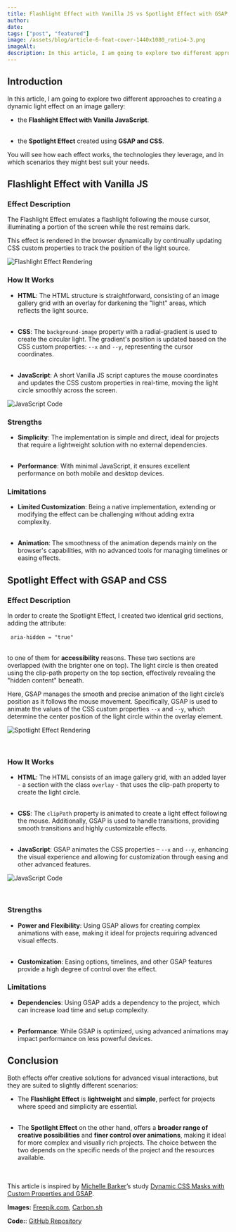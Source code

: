 ```yaml
---
title: Flashlight Effect with Vanilla JS vs Spotlight Effect with GSAP and CSS
author:
date:
tags: ["post", "featured"]
image: /assets/blog/article-6-feat-cover-1440x1080_ratio4-3.png
imageAlt:
description: In this article, I am going to explore two different approaches to creating a dynamic light effect over an image gallery grid.
---
```


## Introduction

In this article, I am going to explore two different approaches to creating a dynamic light effect on an image gallery:

- the **Flashlight Effect with Vanilla JavaScript**.
  <br>
  <br>

- the **Spotlight Effect** created using **GSAP and CSS**.

You will see how each effect works, the technologies they leverage, and in which scenarios they might best suit your needs.

## Flashlight Effect with Vanilla JS

### Effect Description

The Flashlight Effect emulates a flashlight following the mouse cursor, illuminating a portion of the screen while the rest remains dark.

This effect is rendered in the browser dynamically by continually updating CSS custom properties to track the position of the light source.

![Flashlight Effect Rendering](/assets/blog/article-6-css-gsap-flashlight-effect.png)

### How It Works

- **HTML**: The HTML structure is straightforward, consisting of an image gallery grid with an overlay for darkening the "light" areas, which reflects the light source.
  <br>
  <br>

- **CSS**: The `background-image` property with a radial-gradient is used to create the circular light. The gradient's position is updated based on the CSS custom properties: `--x` and `--y`, representing the cursor coordinates.
  <br>
  <br>

- **JavaScript**: A short Vanilla JS script captures the mouse coordinates and updates the CSS custom properties in real-time, moving the light circle smoothly across the screen.

![JavaScript Code](/assets/blog/article-6-carbon_01.png)

### Strengths

- **Simplicity**: The implementation is simple and direct, ideal for projects that require a lightweight solution with no external dependencies.
  <br>
  <br>

- **Performance**: With minimal JavaScript, it ensures excellent performance on both mobile and desktop devices.

### Limitations

- **Limited Customization**: Being a native implementation, extending or modifying the effect can be challenging without adding extra complexity.
  <br>
  <br>

- **Animation**: The smoothness of the animation depends mainly on the browser's capabilities, with no advanced tools for managing timelines or easing effects.

## Spotlight Effect with GSAP and CSS

### Effect Description

In order to create the Spotlight Effect, I created two identical grid sections, adding the attribute:
<br>
<br>
<code>
aria-hidden = "true"
</code>
<br>

to one of them for **accessibility** reasons. These two sections are overlapped (with the brighter one on top). The light circle is then created using the clip-path property on the top section, effectively revealing the "hidden content" beneath.

Here, GSAP manages the smooth and precise animation of the light circle’s position as it follows the mouse movement. Specifically, GSAP is used to animate the values of the CSS custom properties `--x` and `--y`, which determine the center position of the light circle within the overlay element.

![Spotlight Effect Rendering](/assets/blog/article-6-css-gsap-spotlight-effect.png)

<br>

### How It Works

- **HTML**: The HTML consists of an image gallery grid, with an added layer - a section with the class `overlay` - that uses the clip-path property to create the light circle.
  <br>
  <br>

- **CSS**: The `clipPath` property is animated to create a light effect following the mouse. Additionally, GSAP is used to handle transitions, providing smooth transitions
  and highly customizable effects.
  <br>
  <br>

- **JavaScript**: GSAP animates the CSS properties – `--x` and `--y`, enhancing the visual experience and allowing for customization through easing and other advanced features.

![JavaScript Code](/assets/blog/article-6-carbon_02.png)

<br>

### Strengths

- **Power and Flexibility**: Using GSAP allows for creating complex animations with ease, making it ideal for projects requiring advanced visual effects.
  <br>
  <br>

- **Customization**: Easing options, timelines, and other GSAP features provide a high degree of control over the effect.

### Limitations

- **Dependencies**: Using GSAP adds a dependency to the project, which can increase load time and setup complexity.
  <br>
  <br>

- **Performance**: While GSAP is optimized, using advanced animations may impact performance on less powerful devices.

## Conclusion

Both effects offer creative solutions for advanced visual interactions, but they are suited to slightly different scenarios:

- The **Flashlight Effect** is **lightweight** and **simple**, perfect for projects where speed and simplicity are essential.
  <br>
  <br>

- The **Spotlight Effect** on the other hand, offers a **broader range of creative possibilities** and **finer control over animations**, making it ideal for more complex and visually rich projects. The choice between the two depends on the specific needs of the project and the resources available.
  <br>
  <br>
  <br>

This article is inspired by [Michelle Barker](https://www.linkedin.com/in/michelle-barker-02819230/)’s study [Dynamic CSS Masks with Custom Properties and GSAP](https://tympanus.net/codrops/2021/05/04/dynamic-css-masks-with-custom-properties-and-gsap/).

**Images:** [Freepik.com](https://www.freepik.com/), [Carbon.sh](https://carbon.now.sh/)

**Code:**: [GitHub Repository](https://github.com/valentina-mota/lighting-effects-projects/tree/main)
